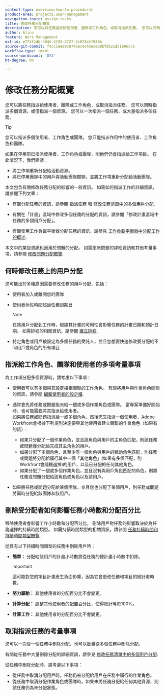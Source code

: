 ```yaml
---
content-type: overview;how-to-procedural
product-area: projects;user-management
navigation-topic: assign-tasks
title: 修改任務分配概覽
description: 您可以將任務指派給使用者、團隊或工作角色，或取消指派任務。 您可以同時指派多個資源，或僅指派一個資源。 您可以一次指派一個任務，或大量指派多個任務。
author: Alina
feature: Work Management
exl-id: e774f2db-494d-4f93-8727-3c073e5f930b
source-git-commit: f4cc5ae89c8746ec4c40ece88bfdb21dc1996575
workflow-type: tm+mt
source-wordcount: '873'
ht-degree: 0%

---
```


# 修改任務分配概覽

您可以將任務指派給使用者、團隊或工作角色，或取消指派任務。 您可以同時指派多個資源，或僅指派一個資源。 您可以一次指派一個任務，或大量指派多個任務。

>[!TIP]
>
>您可以指派多個使用者、工作角色或團隊。 您只能指派作用中的使用者、工作角色和團隊。
>
>如果在停用前已指派使用者、工作角色或團隊，則他們仍會指派給工作項目。 在此情況下，我們建議：
>
>* 將工作項重新分配給活動資源。
>* 將已停用團隊中的用戶與活動團隊關聯，並將工作項重新分配給活動團隊。
>


本文包含有關修改任務分配的影響的一般資訊。 如需如何指派工作的詳細資訊，請參閱下列文章：

* 有關分配任務的資訊，請參閱 [指派任務](../../../manage-work/tasks/assign-tasks/assign-tasks.md) 和 [修改任務清單中的多個用戶分配](../../../manage-work/tasks/assign-tasks/modify-multiple-assignments-in-task-list.md).

* 有關在「計畫」區域中修改多個任務的分配的資訊，請參閱「修改計畫區域中任務的多個用戶分配」。
* 有關使用工作負載平衡器分配任務的資訊，請參見 [工作負載平衡器中分配工作的概述](../../../resource-mgmt/workload-balancer/assign-work-in-workload-balancer.md).

本文中的某些資訊也適用於問題的分配。 如需指派問題的詳細資訊和其他考量事項，請參閱 [修改問題分配概覽](../../../manage-work/issues/manage-issues/modify-issue-assignments-overview.md).

## 何時修改任務上的用戶分配

您可能出於多種原因需要修改任務的用戶分配，包括：

* 使用者加入或離開您的團隊
* 使用者休假時間超過任務到期日

   >[!NOTE]
   >
   >在將用戶分配到工作時，根據其計畫的可用性會影響任務的計畫日期和預計日期。 如需排程的相關資訊，請參閱 [建立排程](../../../administration-and-setup/set-up-workfront/configure-timesheets-schedules/create-schedules.md).

* 特定角色或用戶被設定為多個任務的受託人，並且您想要快速修改要分配給不同用戶或角色的所有項目

## 指派給工作角色、團隊和使用者的多項考量事項

為工作項分配多個資源時，請考慮以下事項：

* 使用者可以有多個與其設定檔相關聯的工作角色。 有關將用戶與作業角色關聯的資訊，請參閱 [編輯使用者的設定檔](../../../administration-and-setup/add-users/create-and-manage-users/edit-a-users-profile.md).

* 通常會先將任務或問題指派給一個或多個作業角色或團隊。 當專案準備好開始時，也可能需要將其指派給使用者。\
   如果將任務或問題指派給一或多個角色，然後您又指派一個使用者，Adobe Workfront會根據下列規則決定要與其他使用者建立關聯的作業角色（如果有的話）:

   * 如果只分配了一個作業角色，並且該角色與用戶的主角色匹配，則該任務或問題僅分配給完成其主角色的用戶。
   * 如果分配了多個角色，且至少有一個角色與用戶的輔助角色匹配，則任務或問題將分配給履行其中一個「其他角色」(如果有多個匹配，則Workfront會隨機選擇)的用戶，以及已分配的任何其他角色。
   * 如果分配了一個或多個作業角色，並且沒有與用戶角色匹配的角色，則將任務或問題分配給該角色或角色以及該用戶。

* 如果將任務或問題分配給某個團隊，並且您也分配了某個用戶，則任務或問題將同時分配給該團隊和該用戶。

## 刪除受分配者如何影響任務小時數和分配百分比

移除使用者會影響工作小時數和分配百分比。 刪除用戶對任務的影響取決於為任務選擇的持續時間類型。 如需持續時間類型的相關資訊，請參閱 [任務持續時間和持續時間類型概覽](../../../manage-work/tasks/taskdurtn/task-duration-and-duration-type.md).

從具有以下持續時間類型的任務中刪除用戶時：

* **簡單：** 分配給該用戶的計畫小時數將從任務的總計畫小時數中扣除。

   >[!IMPORTANT]
   >
   >這可能對您的項目計畫產生負面影響，因為它會更改任務和項目的總計畫時數。

* **努力驅動：** 其他使用者的分配百分比不會變更。
* **計算分配：** 調整其他使用者的配置百分比，使得總計等於100%。
* **計算工作：** 其他使用者的分配百分比不會變更。

## 取消指派任務的考量事項

您可以一次從一個任務中刪除分配，也可以批量從多個任務中刪除分配。

有關從任務中大量刪除分配的詳細資訊，請參見 [修改任務清單中的多個用戶分配](../../../manage-work/tasks/assign-tasks/modify-multiple-assignments-in-task-list.md).

從任務中刪除分配時，請考慮以下事項：

* 從任務中取消分配用戶時，任務仍被分配給用戶在任務中履行的作業角色。
* 從任務中取消分配作業角色或團隊時，如果未將任務分配給任何其他資源，則該任務仍為未分配狀態。
